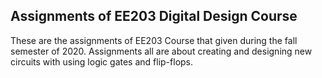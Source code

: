 ## Assignments of EE203 Digital Design Course

These are the assignments of EE203 Course that given during the fall semester of 2020.
Assignments all are about creating and designing new circuits with using logic gates and flip-flops.
